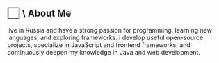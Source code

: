 
## ⬜ \ **About Me**
live in Russia and have a strong passion for programming, learning new languages, and exploring frameworks. i develop useful open-source projects, specialize in JavaScript and frontend frameworks, and continuously deepen my knowledge in Java and web development.

